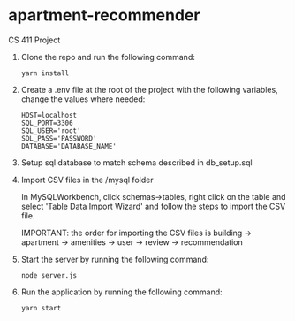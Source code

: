 # apartment-recommender
CS 411 Project

1. Clone the repo and run the following command:
	```
	yarn install
	```
2. Create a .env file at the root of the project with the following variables, change the values where needed:
	```
	HOST=localhost
	SQL_PORT=3306
	SQL_USER='root'
	SQL_PASS='PASSWORD'
	DATABASE='DATABASE_NAME'
	```
3. Setup sql database to match schema described in db_setup.sql

4. Import CSV files in the /mysql folder

	In MySQLWorkbench, click schemas->tables, right click on the table and select 'Table Data Import Wizard' and follow the steps to import the CSV file.

	IMPORTANT: the order for importing the CSV files is building -> apartment -> amenities -> user -> review -> recommendation

5. Start the server by running the following command:
	```
	node server.js
	```

6. Run the application by running the following command:
	```
	yarn start
	```
